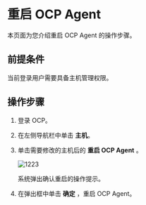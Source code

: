 # 重启 OCP Agent

本页面为您介绍重启 OCP Agent 的操作步骤。

## 前提条件

当前登录用户需要具备主机管理权限。

## 操作步骤

1. 登录 OCP。

2. 在左侧导航栏中单击 **主机**。

3. 单击需要修改的主机后的 **重启 OCP Agent** 。

   ![1223](https://help-static-aliyun-doc.aliyuncs.com/assets/img/zh-CN/1423130461/p375344.png)

   系统弹出确认重启的操作提示。

4. 在弹出框中单击 **确定** ，重启 OCP Agent。
